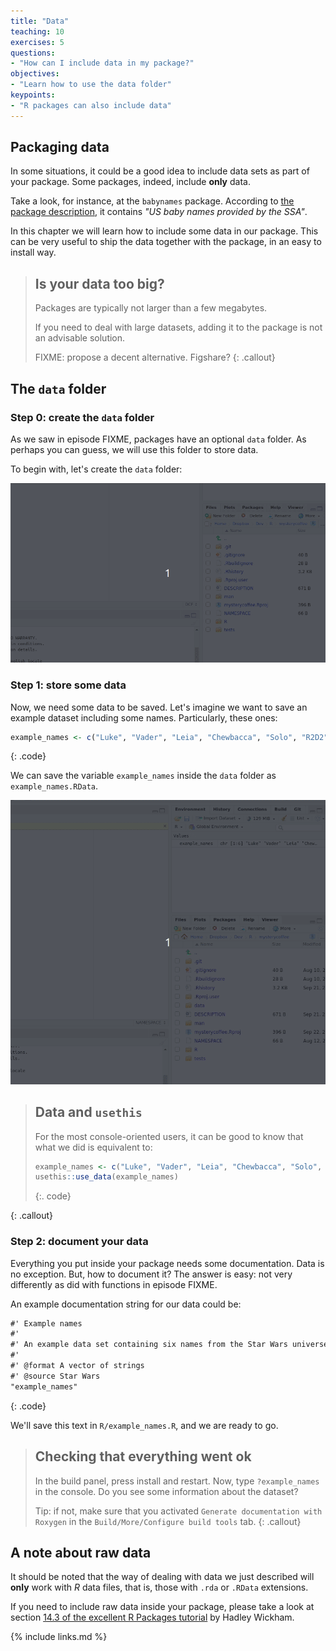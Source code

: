 ```yaml
---
title: "Data"
teaching: 10
exercises: 5
questions:
- "How can I include data in my package?"
objectives:
- "Learn how to use the data folder"
keypoints:
- "R packages can also include data"
---
```


## Packaging data

In some situations, it could be a good idea to include data sets as part of your package.
Some packages, indeed, include **only** data.

Take a look, for instance, at the `babynames` package.
According to [the package description](https://cran.r-project.org/web/packages/babynames/index.html), it contains _"US baby names provided by the SSA"_.

In this chapter we will learn how to include some data in our package.
This can be very useful to ship the data together with the package, in an easy to install way.

> ## Is your data too big?
> Packages are typically not larger than a few megabytes.
>
> If you need to deal with large datasets, adding it to the package is not an advisable solution.
>
> FIXME: propose a decent alternative. Figshare?
{: .callout}

## The `data` folder

### Step 0: create the `data` folder

As we saw in episode FIXME, packages have an optional `data` folder.
As perhaps you can guess, we will use this folder to store data.

To begin with, let's create the `data` folder:

![Data folder](../fig/data_folder.gif)

### Step 1: store some data

Now, we need some data to be saved.
Let's imagine we want to save an example dataset including some names.
Particularly, these ones:

~~~r
example_names <- c("Luke", "Vader", "Leia", "Chewbacca", "Solo", "R2D2")
~~~
{: .code}

We can save the variable `example_names` inside the `data` folder as `example_names.RData`.

![Data storage](../fig/save_data.gif)

> ## Data and `usethis`
>
> For the most console-oriented users, it can be good to know that what we did is equivalent to:
>
> ~~~r
> example_names <- c("Luke", "Vader", "Leia", "Chewbacca", "Solo", "R2D2")
> usethis::use_data(example_names)
> ~~~
> {:. code}
>
{: .callout}

### Step 2: document your data

Everything you put inside your package needs some documentation.
Data is no exception.
But, how to document it?
The answer is easy: not very differently as did with functions in episode FIXME.

An example documentation string for our data could be:

~~~txt
#' Example names
#'
#' An example data set containing six names from the Star Wars universe
#'
#' @format A vector of strings
#' @source Star Wars
"example_names"
~~~
{: .code}

We'll save this text in `R/example_names.R`, and we are ready to go.

> ## Checking that everything went ok
>
> In the build panel, press install and restart.
> Now, type `?example_names` in the console.
> Do you see some information about the dataset?
>
> Tip: if not, make sure that you activated `Generate documentation with Roxygen` in the `Build/More/Configure build tools` tab.
{: .callout}

## A note about raw data

It should be noted that the way of dealing with data we just described will **only** work with _R_ data files, that is, those with `.rda` or `.RData` extensions.

If you need to include raw data inside your package, please take a look at section [14.3 of the excellent R Packages tutorial](https://r-pkgs.org/data.html) by Hadley Wickham.

{% include links.md %}
